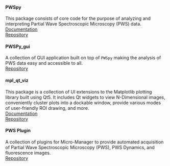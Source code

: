 

#### PWSpy
This package consists of core code for the purpose of analyzing and interpreting Partial Wave Spectroscopic Microscopy (PWS) data.  
[Documentation](https://pwspy.readthedocs.io/en/dev/)  
[Repository](https://github.com/nanthony21/PWSpy)

#### PWSPy_gui
A collection of GUI application built on top of `PWSpy` making the analysis of PWS data easy and accessible to all.  
[Repository](https://github.com/nanthony21/pwspy_gui)

#### mpl_qt_viz
This package is a collection of UI extensions to the Matplotlib plotting library built using Qt5. It includes Qt widgets to view N-Dimensional images, conveniently cluster plots into a dockable window, provide various modes of user-friendly ROI drawing, and more.  
[Documentation](https://nanthony21.github.io/mpl_qt_viz/)  
[Repository](https://github.com/nanthony21/mpl_qt_viz)

#### PWS Plugin
A collection of plugins for Micro-Manager to provide automated acquisition of Partial Wave Spectroscopic Microscopy (PWS), PWS Dynamics, and fluorescence images.  
[Repository](https://github.com/nanthony21/mmPWSPlugin)


